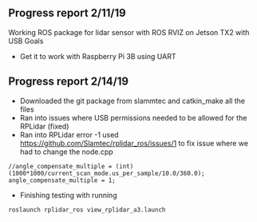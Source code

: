 ## Progress report 2/11/19
Working ROS package for lidar sensor with ROS RVIZ on Jetson TX2 with USB
Goals
- Get it to work with Raspberry Pi 3B using UART
## Progress report 2/14/19
- Downloaded the git package from slammtec and catkin_make all the files
- Ran into issues where USB permissions needed to be allowed for the RPLidar (fixed)
- Ran into RPLidar error -1 used https://github.com/Slamtec/rplidar_ros/issues/1 to fix issue where we had to change the node.cpp 
```
//angle_compensate_multiple = (int)(1000*1000/current_scan_mode.us_per_sample/10.0/360.0);
angle_compensate_multiple = 1;
```
- Finishing testing with running 
```
roslaunch rplidar_ros view_rplidar_a3.launch
```

